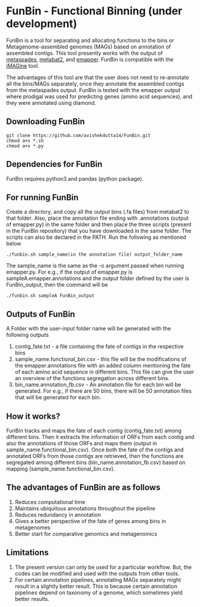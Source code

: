 # FunBin - Functional Binning (under development)

FunBin is a tool for separating and allocating functions to the bins or Metagenome-assembled genomes (MAGs) based on annotation of assembled contigs. This tool presently works with the output of [metaspades](https://github.com/ablab/spades), [metabat2](https://bitbucket.org/berkeleylab/metabat/src/master/), and [emapper](https://github.com/eggnogdb/eggnog-mapper). FunBin is compatible with the [iMAGine](https://github.com/avishekdutta14/iMAGine) tool.

The advantages of this tool are that the user does not need to re-annotate all the bins/MAGs separately, once they annotate the assembled contigs from the metaspades output. FunBin is tested with the emapper output where prodigal was used for predicting genes (amino acid sequences), and they were annotated using diamond.

## Downloading FunBin
```
git clone https://github.com/avishekdutta14/FunBin.git
chmod a+x *.sh
chmod a+x *.py
```
## Dependencies for FunBin

FunBin requires python3 and pandas (python package).

## For running FunBin

Create a directory, and copy all the output bins (.fa files) from metabat2 to that folder. Also, place the annotation file ending with .annotations (output of emapper.py) in the same folder and then place the three scripts (present in the FunBin repository) that you have downloaded in the same folder. The scripts can also be declared in the PATH. Run the following as mentioned below

```
./funbin.sh sample_name(in the annotation file) output_folder_name
```

The sample_name is the same as the -o argument passed when running emapper.py. For e.g., if the output of emapper.py is sampleA.emapper.annotations and the output folder defined by the user is FunBin_output, then the command will be

```
./funbin.sh sampleA FunBin_output
```

## Outputs of FunBin

A Folder with the user-input folder name will be generated with the following outputs

1. contig_fate.txt - a file containing the fate of contigs in the respective bins
2. sample_name.functional_bin.csv - this file will be the modifications of the emapper.annotations file with an added column mentioning the fate of each amino acid sequence in different bins. This file can give the user an overview of the functions segregation across different bins.
3. bin_name.annotation_fb.csv - An annotation file for each bin will be generated. For e.g., if there are 50 bins, there will be 50 annotation files that will be generated for each bin.

## How it works?

FunBin tracks and maps the fate of each contig (contig_fate.txt) among different bins. Then it extracts the information of ORFs from each contig and also the annotations of those ORFs and maps them (output in sample_name.functional_bin.csv). Once both the fate of the contigs and annotated ORFs from those contigs are retrieved, then the functions are segregated among different bins (bin_name.annotation_fb.csv) based on mapping (sample_name.functional_bin.csv).


## The advantages of FunBin are as follows

1. Reduces computational time
2. Maintains ubiquitous annotations throughout the pipeline
3. Reduces redundancy in annotation
4. Gives a better perspective of the fate of genes among bins in metagenomes
5. Better start for comparative genomics and metagenomics

## Limitations

1. The present version can only be used for a particular workflow. But, the codes can be modified and used with the outputs from other tools.
2. For certain annotation pipelines, annotating MAGs separately might result in a slightly better result. This is because certain annotation pipelines depend on taxonomy of a genome, which sometimes yield better results.




